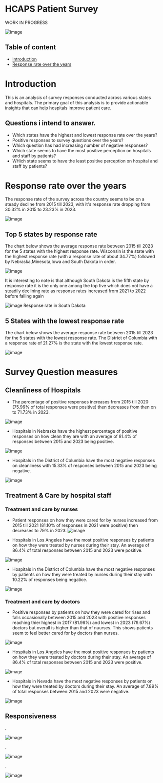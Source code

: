 # HCAPS Patient Survey
WORK IN PROGRESS


![image](https://github.com/0layiw0la/HCAPS-Patient-Survey/assets/103042427/d830b985-9f0d-47c2-910c-f082c6346006)
## Table of content
* [Introduction](#intro)
* [Response rate over the years](#resp)

# <a name="intro"></a>Introduction
 This is an analysis of survey responses conducted across various states and hospitals. The primary goal of this analysis is to provide actionable insights that can help hospitals improve patient care.

 ## Questions i intend to answer.
 * Which states have the highest and lowest response rate over the years?
 * Positive responses to survey questions over the years?
 * Which question has had increasing number of negative responses?
 * Which state seems to have the most positive perception on hospitals and staff by patients?
 * WHich state seems to have the least positive perception on hospital and staff by patients?

# <a name="resp"></a> Response rate over the years
The response rate of the survey across the country seems to be on a steady decline from 2015 till 2023, with it's response rate dropping from 30.32% in 2015 to 23.23% in 2023.

![image](https://github.com/0layiw0la/HCAPS-Patient-Survey/assets/103042427/d22c20fe-7172-4932-bcac-df3941c2d878)

## Top 5 states by response rate 
The chart below shows the average response rate between 2015 till 2023 for the 5 states with the highest response rate. Wisconsin is the state with the highest response rate (with a response rate of about 34.77%) followed by Nebraska,Minesota,Iowa and South Dakota in order.

![image](https://github.com/0layiw0la/HCAPS-Patient-Survey/assets/103042427/abdfd04b-1814-4a17-bcaf-e6ec2d3e10ef)


It is interesting to note is that although South Dakota is the fifth state by response rate it is the only one among the top five which does not have a steadily declining rate as response rates increased from 2021 to 2022 before falling again

![image](https://github.com/0layiw0la/HCAPS-Patient-Survey/assets/103042427/84b4a996-c8fb-4311-a1cf-82006ae34446)     Response rate in South Dakota

## 5 States with the lowest response rate
The chart below shows the average response rate between 2015 till 2023 for the 5 states with the lowest response rate. The DIstrict of Columbia with a response rate of 21.27% is the state with the lowest response rate.

![image](https://github.com/0layiw0la/HCAPS-Patient-Survey/assets/103042427/5c1de193-aaa2-495c-b972-80420e14f258)

# Survey Question measures
## Cleanliness of Hospitals
* The percentage of positive responses increases from 2015 till 2020 (75.96% of total responses were positive) then decreases from then on to 71.73% in 2023.

![image](https://github.com/0layiw0la/HCAPS-Patient-Survey/assets/103042427/9fe9df99-5044-49cc-ba01-89a07b41450e)

* Hospitals in Nebraska have the highest percentage of positive responses on how clean they are with an average of 81.4% of responses between 2015 and 2023 being positive. 

![image](https://github.com/0layiw0la/HCAPS-Patient-Survey/assets/103042427/128d2302-4bcb-4790-9af3-8b607fe71be9)  

* Hospitals in the District of Columbia have the most negative responses on cleanliness with 15.33% of responses between 2015 and 2023 being negative.

![image](https://github.com/0layiw0la/HCAPS-Patient-Survey/assets/103042427/02a2ae74-8352-4827-b172-6ff2db1a6155)

## Treatment & Care by hospital staff
### Treatment and care by nurses 
* Patient responses on how they were cared for by nurses increased from 2015 till 2021 (81.10% of responses in 2021 were positive) then decreases to 79% in 2023.
![image](https://github.com/0layiw0la/HCAPS-Patient-Survey/assets/103042427/f5f2e73e-bf17-45f3-bf0a-fdb6924d7157)

* Hospitals in Los Angeles have the most positive responses by patients on how they were treated by nurses during their stay. An average of 86.4% of total responses between 2015 and 2023 
  were positive.


![image](https://github.com/0layiw0la/HCAPS-Patient-Survey/assets/103042427/6d1dae08-8a98-44b7-a644-2182660f2857)

* Hospitals in the District of Columbia have the most negative responses by patients on how they were treated by nurses during their stay with 10.22% of responses being negatice.

![image](https://github.com/0layiw0la/HCAPS-Patient-Survey/assets/103042427/0c16198f-fae9-426a-9c67-d3849064547d)

### Treatment and care by doctors
* Positive responses by patients on how they were cared for rises and falls occasionally between 2015 and 2023 with positive responses reaching thier highest in 2017 (81.96%) and lowest 
  in 2023 (79.67%) doctors but overall is higher than that of nuurses. This shows patients seem to feel better cared for by doctors than nurses.

![image](https://github.com/0layiw0la/HCAPS-Patient-Survey/assets/103042427/d678578b-0858-4755-bd30-9716ff6ad458)

* Hospitals in Los Angeles have the most positive responses by patients on how they were treated by doctors during their stay. An average of 86.4% of total responses between 2015 and 2023 
  were positive.

![image](https://github.com/0layiw0la/HCAPS-Patient-Survey/assets/103042427/3c610c02-34bc-4c88-8cc6-bf9b0e0404bd)

* Hospitals in Nevada have the most negative responses by patients on how they were treated by doctors during their stay. An average of 7.89% of total responses between 2015 and 2023 were 
  negative.

![image](https://github.com/0layiw0la/HCAPS-Patient-Survey/assets/103042427/d31680c2-d408-4d7b-ad4a-6ebcfc83c8a2)

## Responsiveness
.

![image](https://github.com/0layiw0la/HCAPS-Patient-Survey/assets/103042427/cf1fe41b-5453-4188-a8ae-6702cb3a62af)

.

![image](https://github.com/0layiw0la/HCAPS-Patient-Survey/assets/103042427/70c7b004-c574-4955-a7a1-e99de2b153c3)

.

![image](https://github.com/0layiw0la/HCAPS-Patient-Survey/assets/103042427/fccb3249-6adc-493c-9153-2fbd9f7c4380)



